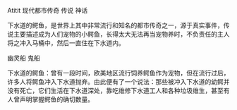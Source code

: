 Atitit 现代都市传奇 传说 神话



下水道的鳄鱼，是世界上其中非常流行和知名的都市传奇之一，源于真实事件，传说主要描述成为人们宠物的小鳄鱼，长得太大无法再当宠物养时，不负责任的主人将之冲入马桶中，然后一直住在下水道内。

幽灵船 鬼船

下水道的鳄鱼：曾有一段时间，欧美地区流行饲养鳄鱼作为宠物，但在流行过后，许多人将鳄鱼冲入下水道抛弃。由此便有了一个说法：那些被冲入下水道的幼鳄并没有死亡，它们生活在下水道深处，靠吃维修下水道工人和各种垃圾维生，甚至有人曾声明掌握鳄鱼的确切数量。
